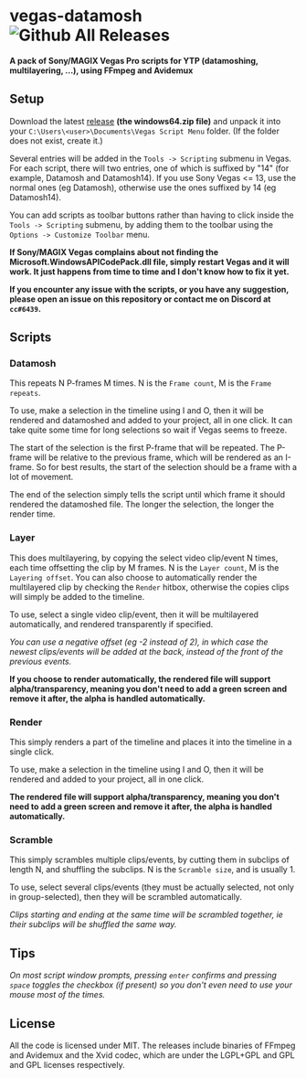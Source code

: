 # vegas-datamosh ![Github All Releases](https://img.shields.io/github/downloads/delthas/vegas-datamosh/total.svg?style=flat-square)
**A pack of Sony/MAGIX Vegas Pro scripts for YTP (datamoshing, multilayering, ...), using FFmpeg and Avidemux**

## Setup
Download the latest [release](../../releases/) **(the windows64.zip file)** and unpack it into your ```C:\Users\<user>\Documents\Vegas Script Menu``` folder. (If the folder does not exist, create it.)

Several entries will be added in the ```Tools -> Scripting``` submenu in Vegas. For each script, there will two entries, one of which is suffixed by "14" (for example, Datamosh and Datamosh14). If you use Sony Vegas <= 13, use the normal ones (eg Datamosh), otherwise use the ones suffixed by 14 (eg Datamosh14).

You can add scripts as toolbar buttons rather than having to click inside the ```Tools -> Scripting``` submenu, by adding them to the toolbar using the ```Options -> Customize Toolbar``` menu.

**If Sony/MAGIX Vegas complains about not finding the Microsoft.WindowsAPICodePack.dll file, simply restart Vegas and it will work. It just happens from time to time and I don't know how to fix it yet.**

**If you encounter any issue with the scripts, or you have any suggestion, please open an issue on this repository or contact me on Discord at ```cc#6439```.**

## Scripts

### Datamosh
This repeats N P-frames M times. N is the ```Frame count```, M is the  ```Frame repeats```.

To use, make a selection in the timeline using I and O, then it will be rendered and datamoshed and added to your project, all in one click. It can take quite some time for long selections so wait if Vegas seems to freeze.

The start of the selection is the first P-frame that will be repeated. The P-frame will be relative to the previous frame, which will be rendered as an I-frame. So for best results, the start of the selection should be a frame with a lot of movement.

The end of the selection simply tells the script until which frame it should rendered the datamoshed file. The longer the selection, the longer the render time.

### Layer
This does multilayering, by copying the select video clip/event N times, each time offsetting the clip by M frames. N is the ```Layer count```, M is the  ```Layering offset```. You can also choose to automatically render the multilayered clip by checking the ```Render``` hitbox, otherwise the copies clips will simply be added to the timeline.

To use, select a single video clip/event, then it will be multilayered automatically, and rendered transparently if specified.

*You can use a negative offset (eg -2 instead of 2), in which case the newest clips/events will be added at the back, instead of the front of the previous events.*

**If you choose to render automatically, the rendered file will support alpha/transparency, meaning you don't need to add a green screen and remove it after, the alpha is handled automatically.**

### Render
This simply renders a part of the timeline and places it into the timeline in a single click.

To use, make a selection in the timeline using I and O, then it will be rendered and added to your project, all in one click.

**The rendered file will support alpha/transparency, meaning you don't need to add a green screen and remove it after, the alpha is handled automatically.**

### Scramble
This simply scrambles multiple clips/events, by cutting them in subclips of length N, and shuffling the subclips. N is the ```Scramble size```, and is usually 1.

To use, select several clips/events (they must be actually selected, not only in group-selected), then they will be scrambled automatically.

*Clips starting and ending at the same time will be scrambled together, ie their subclips will be shuffled the same way.*

## Tips
*On most script window prompts, pressing ```enter``` confirms and pressing ```space``` toggles the checkbox (if present) so you don't even need to use your mouse most of the times.*

## License
All the code is licensed under MIT. The releases include binaries of FFmpeg and Avidemux and the Xvid codec, which are under the LGPL+GPL and GPL and GPL licenses respectively.
